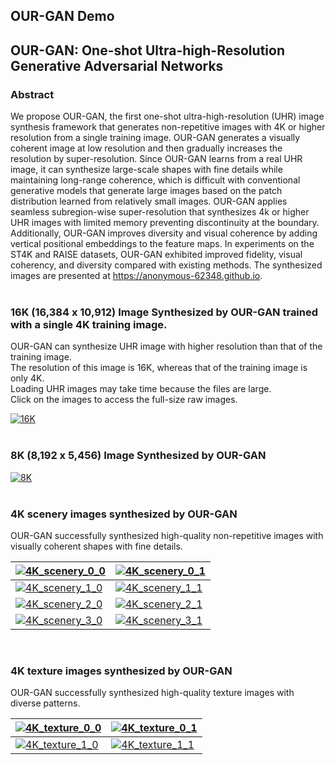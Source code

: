 ## OUR-GAN Demo

## OUR-GAN: One-shot Ultra-high-Resolution Generative Adversarial Networks

### Abstract
We propose OUR-GAN, the first one-shot ultra-high-resolution (UHR) image synthesis framework that generates non-repetitive images with 4K or higher resolution from a single training image. OUR-GAN generates a visually coherent image at low resolution and then gradually increases the resolution by super-resolution. Since OUR-GAN learns from a real UHR image, it can synthesize large-scale shapes with fine details while maintaining long-range coherence, which is difficult with conventional generative models that generate large images based on the patch distribution learned from relatively small images. OUR-GAN applies seamless subregion-wise super-resolution that synthesizes 4k or higher UHR images with limited memory preventing discontinuity at the boundary. Additionally, OUR-GAN improves diversity and visual coherence by adding vertical positional embeddings to the feature maps. In experiments on the ST4K and RAISE datasets, OUR-GAN exhibited improved fidelity, visual coherency, and diversity compared with existing methods. The synthesized images are presented at https://anonymous-62348.github.io.
<br>
<br>


### 16K (16,384 x 10,912) Image Synthesized by OUR-GAN trained with a single 4K training image.
OUR-GAN can synthesize UHR image with higher resolution than that of the training image. \
The resolution of this image is 16K, whereas that of the training image is only 4K. \
Loading UHR images may take time because the files are large. \
Click on the images to access the full-size raw images.

[![16K](/assets/images/16k_stonehenge.jpg)](/assets/images/16k_stonehenge.jpg)
<br>
<br>

### 8K (8,192 x 5,456) Image Synthesized by OUR-GAN


[![8K](/assets/images/8k_stonehenge.jpg)](/assets/images/8k_stonehenge.jpg)
<br>
<br>



### 4K scenery images synthesized by OUR-GAN
OUR-GAN successfully synthesized high-quality non-repetitive images with visually coherent shapes with fine details.

| [![4K_scenery_0_0](/assets/images/4K/11000_0.png)](/assets/images/4K/11000_0.png) | [![4K_scenery_0_1](/assets/images/4K/11000_17.png)](/assets/images/4K/11000_17.png) |
|---|---|
| [![4K_scenery_1_0](/assets/images/4K/11015_17.png)](/assets/images/4K/11015_17.png) | [![4K_scenery_1_1](/assets/images/4K/11015_28.png)](/assets/images/4K/11015_28.png) |
| [![4K_scenery_2_0](/assets/images/4K/11021_0.png)](/assets/images/4K/11021_0.png) | [![4K_scenery_2_1](/assets/images/4K/11021_18.png)](/assets/images/4K/11021_18.png) |
| [![4K_scenery_3_0](/assets/images/4K/11013_44.png)](/assets/images/4K/11013_44.png) | [![4K_scenery_3_1](/assets/images/4K/11013_46.png)](/assets/images/4K/11013_46.png) |

<br>

### 4K texture images synthesized by OUR-GAN
OUR-GAN successfully synthesized high-quality texture images with diverse patterns.

| [![4K_texture_0_0](/assets/images/4K/21000_52.png)](/assets/images/4K/21000_52.png) | [![4K_texture_0_1](/assets/images/4K/21000_66.png)](/assets/images/4K/21000_66.png) |
|---|---|
| [![4K_texture_1_0](/assets/images/4K/21022_52.png)](/assets/images/4K/21022_52.png) | [![4K_texture_1_1](/assets/images/4K/21022_83.png)](/assets/images/4K/21022_83.png) |

<!-- You can use the [editor on GitHub](https://github.com/anonymous-62348/anonymous-62348.github.io/edit/main/README.md) to maintain and preview the content for your website in Markdown files.

Whenever you commit to this repository, GitHub Pages will run [Jekyll](https://jekyllrb.com/) to rebuild the pages in your site, from the content in your Markdown files.

### Markdown

Markdown is a lightweight and easy-to-use syntax for styling your writing. It includes conventions for

```markdown
Syntax highlighted code block

# Header 1
## Header 2
### Header 3

- Bulleted
- List

1. Numbered
2. List

**Bold** and _Italic_ and `Code` text

[Link](url) and ![Image](src)
```

For more details see [Basic writing and formatting syntax](https://docs.github.com/en/github/writing-on-github/getting-started-with-writing-and-formatting-on-github/basic-writing-and-formatting-syntax).

### Jekyll Themes

Your Pages site will use the layout and styles from the Jekyll theme you have selected in your [repository settings](https://github.com/anonymous-62348/anonymous-62348.github.io/settings/pages). The name of this theme is saved in the Jekyll `_config.yml` configuration file.

### Support or Contact

Having trouble with Pages? Check out our [documentation](https://docs.github.com/categories/github-pages-basics/) or [contact support](https://support.github.com/contact) and we’ll help you sort it out.
 -->
